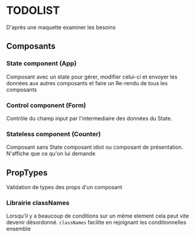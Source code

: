 # TODOLIST
D'après une maquette examiner les besoins

## Composants
### State component (App)
Composant avec un state pour gérer, modifier celui-ci et envoyer les données aux autres composants et faire un Re-rendu de tous les composants

### Control component (Form)
Contrôle du champ input par l'intermediaire des données du State. 

### Stateless component (Counter)
Composant sans State composant idiot ou composant de présentation. N'affiche que ce qu'on lui demande

## PropTypes
Validation de types des props d'un composant

### Librairie classNames
Lorsqu'il y a beaucoup de conditions sur un même element cela peut vite devenir désordonné. `classNames` facilite en rejoignant les conditionnelles ensemble
